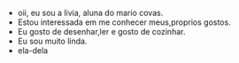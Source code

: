 - oii, eu sou a livia, aluna do mario covas.
- Estou interessada em me conhecer meus,proprios gostos.
- Eu gosto de desenhar,ler e gosto de cozinhar.
- Eu sou muito linda.
- ela-dela


<!---
1114397696/1114397696 is a ✨ special ✨ repository because its `README.md` (this file) appears on your GitHub profile.
You can click the Preview link to take a look at your changes.
--->
